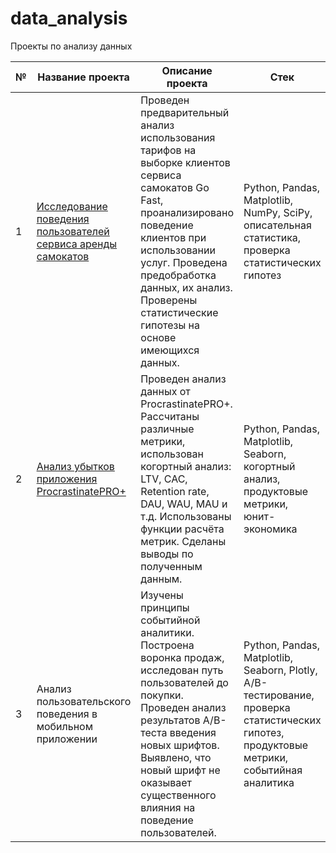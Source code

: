 # data_analysis
Проекты по анализу данных

| № | Название проекта | Описание проекта | Стек |
| --- | --- | --- | --- |
| 1 | [Исследование поведения пользователей сервиса аренды самокатов](https://github.com/korneeva-anastasia/Portfolio/tree/main/gofast) | Проведен предварительный анализ использования тарифов на выборке клиентов сервиса самокатов Go Fast, проанализировано поведение клиентов при использовании услуг. Проведена предобработка данных, их анализ. Проверены статистические гипотезы на основе имеющихся данных. | Python, Pandas, Matplotlib, NumPy, SciPy, описательная статистика, проверка статистических гипотез |
| 2 | [Анализ убытков приложения ProcrastinatePRO+](https://github.com/korneeva-anastasia/Portfolio/tree/main/procrastinate_pro) | Проведен анализ данных от ProcrastinatePRO+. Рассчитаны различные метрики, использован когортный анализ: LTV, CAC, Retention rate, DAU, WAU, MAU и т.д. Использованы функции расчёта метрик. Сделаны выводы по полученным данным. | Python, Pandas, Matplotlib, Seaborn, когортный анализ, продуктовые метрики, юнит-экономика |
| 3 | Анализ пользовательского поведения в мобильном приложении | Изучены принципы событийной аналитики. Построена воронка продаж, исследован путь пользователей до покупки. Проведен анализ результатов A/B-теста введения новых шрифтов. Выявлено, что новый шрифт не оказывает существенного влияния на поведение пользователей. | Python, Pandas, Matplotlib, Seaborn, Plotly, A/B-тестирование, проверка статистических гипотез, продуктовые метрики, событийная аналитика |
